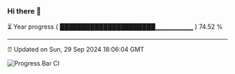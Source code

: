 ### Hi there 👋

⏳ Year progress { ██████████████████████▁▁▁▁▁▁▁▁ } 74.52 %

---

⏰ Updated on Sun, 29 Sep 2024 18:06:04 GMT

![Progress Bar CI](https://github.com/liununu/liununu/workflows/Progress%20Bar%20CI/badge.svg)
